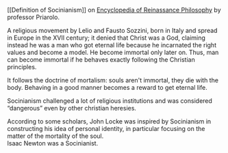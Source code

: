 ---
---
[[Definition of Socinianism]] on [Encyclopedia of Reinassance Philosophy](https://link.springer.com/referencework/10.1007/978-3-319-02848-4) by professor Priarolo.

A religious movement by Lelio and Fausto Sozzini, born in Italy and spread in Europe in the XVII century; it denied that Christ was a God, claiming instead he was a man who got eternal life because he incarnated the right values and become a model. He become immortal only later on. Thus, man can become immortal if he behaves exactly following the Christian principles.

It follows the doctrine of mortalism: souls aren't immortal, they die with the body. Behaving in a good manner becomes a reward to get eternal life.

Socinianism challenged a lot of religious institutions and was considered “dangerous” even by other christian heresies.

According to some scholars, John Locke was inspired by Socinianism in constructing his idea of personal identity, in particular focusing on the matter of the mortality of the soul.\
Isaac Newton was a Socinianist.